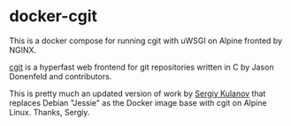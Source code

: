 # docker-cgit

This is a docker compose for running cgit with uWSGI on Alpine fronted by NGINX.

[cgit][0] is a hyperfast web frontend for git repositories written in C by Jason
Donenfeld and contributors.

This is pretty much an updated version of work by [Sergiy Kulanov][1] that
replaces Debian "Jessie" as the Docker image base with cgit on Alpine Linux.
Thanks, Sergiy.

[0]: https://git.zx2c4.com/cgit
[1]: https://github.com/SergK/docker-cgit
[2]: https://wiki.alpinelinux.org/wiki/Cgit
